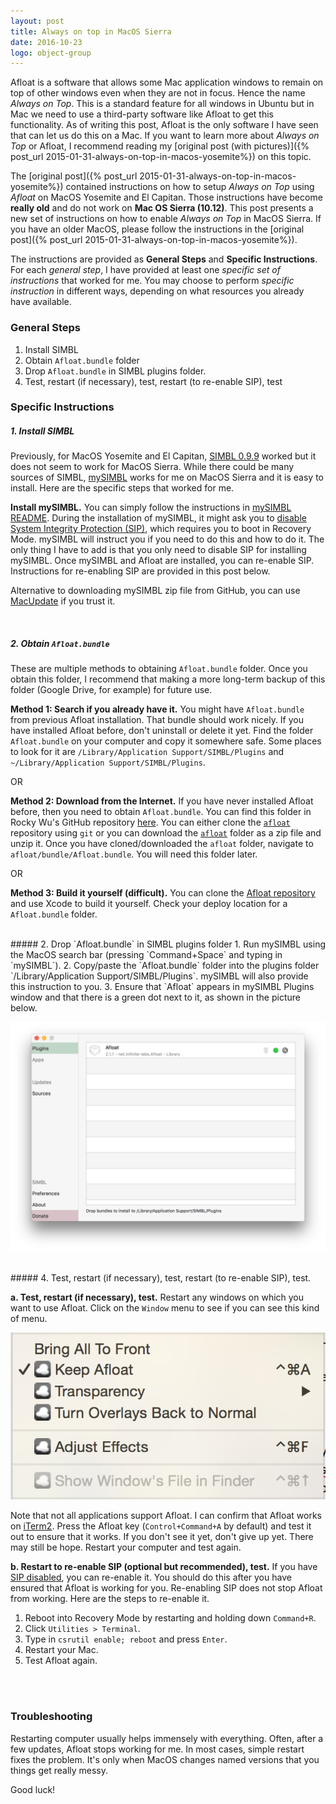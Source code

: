```yaml
---
layout: post
title: Always on top in MacOS Sierra
date: 2016-10-23
logo: object-group
---
```


Afloat is a software that allows some Mac application windows to remain on top of other windows even when they are not in focus. Hence the name _Always on Top_. This is a standard feature for all windows in Ubuntu but in Mac we need to use a third-party software like Afloat to get this functionality. As of writing this post, Afloat is the only software I have seen that can let us do this on a Mac. If you want to learn more about _Always on Top_ or Afloat, I recommend reading my [original post (with pictures)]({% post_url 2015-01-31-always-on-top-in-macos-yosemite%}) on this topic.

The [original post]({% post_url 2015-01-31-always-on-top-in-macos-yosemite%}) contained instructions on how to setup _Always on Top_ using _Afloat_ on MacOS Yosemite and El Capitan. Those instructions have become **really old** and do not work on **Mac OS Sierra (10.12)**. This post presents a new set of instructions on how to enable _Always on Top_ in MacOS Sierra. If you have an older MacOS, please follow the instructions in the [original post]({% post_url 2015-01-31-always-on-top-in-macos-yosemite%}).

The instructions are provided as **General Steps** and **Specific Instructions**. For each _general step_, I have provided at least one _specific set of instructions_ that worked for me. You may choose to perform _specific instruction_ in different ways, depending on what resources you already have available.

### General Steps

1. Install SIMBL
2. Obtain `Afloat.bundle` folder
3. Drop `Afloat.bundle` in SIMBL plugins folder.
4. Test, restart (if necessary), test, restart (to re-enable SIP), test

### Specific Instructions

##### 1. Install SIMBL
Previously, for MacOS Yosemite and El Capitan, [SIMBL 0.9.9](http://www.culater.net/software/SIMBL/SIMBL.php) worked but it does not seem to work for MacOS Sierra. While there could be many sources of SIMBL, [mySIMBL](https://github.com/w0lfschild/mySIMBL) works for me on MacOS Sierra and it is easy to install. Here are the specific steps that worked for me.

**Install mySIMBL.**
You can simply follow the instructions in [mySIMBL README](https://github.com/w0lfschild/mySIMBL). During the installation of mySIMBL, it might ask you to [disable System Integrity Protection (SIP)](https://apple.stackexchange.com/questions/208478/how-do-i-disable-system-integrity-protection-sip-aka-rootless-on-os-x-10-11), which requires you to boot in Recovery Mode. mySIMBL will instruct you if you need to do this and how to do it. The only thing I have to add is that you only need to disable SIP for installing mySIMBL. Once mySIMBL and Afloat are installed, you can re-enable SIP. Instructions for re-enabling SIP are provided in this post below.

Alternative to downloading mySIMBL zip file from GitHub, you can use [MacUpdate](https://www.macupdate.com/app/mac/56755/mysimbl) if you trust it.


<br/>

##### 2. Obtain `Afloat.bundle`
These are multiple methods to obtaining `Afloat.bundle` folder. Once you obtain this folder, I recommend that making a more long-term backup of this folder (Google Drive, for example) for future use.

**Method 1: Search if you already have it.**
You might have `Afloat.bundle` from previous Afloat installation. That bundle should work nicely. If you have installed Afloat before, don't uninstall or delete it yet. Find the folder `Afloat.bundle` on your computer and copy it somewhere safe. Some places to look for it are `/Library/Application Support/SIMBL/Plugins` and `~/Library/Application Support/SIMBL/Plugins`. 

OR

**Method 2: Download from the Internet.**
If you have never installed Afloat before, then you need to obtain `Afloat.bundle`. You can find this folder in Rocky Wu's GitHub repository [here](https://github.com/rwu823/afloat/tree/master/bundle/Afloat.bundle). You can either clone the [`afloat`](https://github.com/rwu823/afloat) repository using `git` or you can download the [`afloat`](https://github.com/rwu823/afloat/archive/master.zip) folder as a zip file and unzip it. Once you have cloned/downloaded the `afloat` folder, navigate to `afloat/bundle/Afloat.bundle`. You will need this folder later.

OR

**Method 3: Build it yourself (difficult).**
You can clone the [Afloat repository](https://github.com/vjt/afloat) and use Xcode to build it yourself. Check your deploy location for a `Afloat.bundle` folder.



<br/>
##### 2. Drop `Afloat.bundle` in SIMBL plugins folder
1. Run mySIMBL using the MacOS search bar (pressing `Command+Space` and typing in `mySIMBL`).
2. Copy/paste the `Afloat.bundle` folder into the plugins folder `/Library/Application Support/SIMBL/Plugins`. mySIMBL will also provide this instruction to you.
3. Ensure that `Afloat` appears in mySIMBL Plugins window and that there is a green dot next to it, as shown in the picture below.

![mySIMBL with Alfoat enabled](/assets/mySIMBL-screenshot.png)


<br/>
##### 4. Test, restart (if necessary), test, restart (to re-enable SIP), test.

**a. Test, restart (if necessary), test.**
Restart any windows on which you want to use Afloat. Click on the `Window` menu to see if you can see this kind of menu.

![Afloat Window Menu](/assets/afloat-window-menu.png)

Note that not all applications support Afloat. I can confirm that Afloat works on [iTerm2](https://www.iterm2.com/). Press the Afloat key (`Control+Command+A` by default) and test it out to ensure that it works. If you don't see it yet, don't give up yet. There may still be hope. Restart your computer and test again. 

**b. Restart to re-enable SIP (optional but recommended), test.**
If you have [SIP disabled](https://apple.stackexchange.com/questions/208478/how-do-i-disable-system-integrity-protection-sip-aka-rootless-on-os-x-10-11), you can re-enable it. You should do this after you have ensured that Afloat is working for you. Re-enabling SIP does not stop Afloat from working. Here are the steps to re-enable it.

1. Reboot into Recovery Mode by restarting and holding down `Command+R`.
2. Click `Utilities > Terminal`.
3. Type in `csrutil enable; reboot` and press `Enter`.
4. Restart your Mac.
5. Test Afloat again.


<br/>
<br/>

### Troubleshooting

Restarting computer usually helps immensely with everything. Often, after a few updates, Afloat stops working for me. In most cases, simple restart fixes the problem. It's only when MacOS changes named versions that you things get really messy.

Good luck!